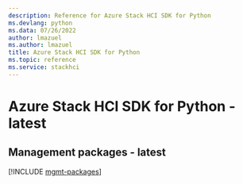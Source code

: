 ```yaml
---
description: Reference for Azure Stack HCI SDK for Python
ms.devlang: python
ms.data: 07/26/2022
author: lmazuel
ms.author: lmazuel
title: Azure Stack HCI SDK for Python
ms.topic: reference
ms.service: stackhci
---
```

# Azure Stack HCI SDK for Python - latest

## Management packages - latest
[!INCLUDE [mgmt-packages](stack-hci-mgmt-index.md)]